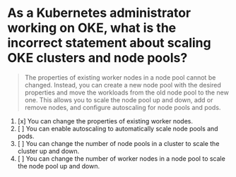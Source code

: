 # As a Kubernetes administrator working on OKE, what is the incorrect statement about scaling OKE clusters and node pools?

> The properties of existing worker nodes in a node pool cannot be changed. Instead, you can create a new node pool with the desired properties and move the workloads from the old node pool to the new one. This allows you to scale the node pool up and down, add or remove nodes, and configure autoscaling for node pools and pods.

1. [x] You can change the properties of existing worker nodes.
1. [ ] You can enable autoscaling to automatically scale node pools and pods.
1. [ ] You can change the number of node pools in a cluster to scale the cluster up and down.
1. [ ] You can change the number of worker nodes in a node pool to scale the node pool up and down.